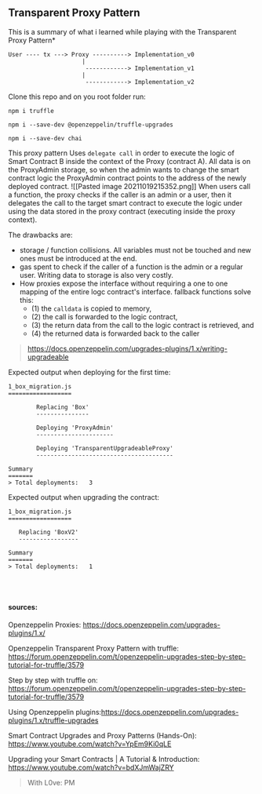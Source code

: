 ## Transparent Proxy Pattern

This is a summary of what i learned while playing with the Transparent Proxy Pattern\*

```
User ---- tx ---> Proxy ----------> Implementation_v0
                     |
                      ------------> Implementation_v1
                     |
                      ------------> Implementation_v2
```



Clone this repo and on you root folder run:

```
npm i truffle
```

```
npm i --save-dev @openzeppelin/truffle-upgrades
```

```
npm i --save-dev chai
``` 

This proxy pattern Uses `delegate call` in order to execute the logic of Smart Contract B inside the context of the Proxy (contract A). All data is on the ProxyAdmin storage, so when the admin wants to change the smart contract logic the ProxyAdmin contract points to the address of the newly deployed contract.
![[Pasted image 20211019215352.png]]
When users call a function, the proxy checks if the caller is an admin or a user, then it delegates the call to the target smart contract to execute the logic under using the data stored in the proxy contract (executing inside the proxy context).

The drawbacks are:

- storage / function collisions. All variables must not be touched and new ones must be introduced at the end.
- gas spent to check if the caller of a function is the admin or a regular user. Writing data to storage is also very costly.
- How proxies expose the interface without requiring a one to one mapping of the entire logc contract's interface. fallback functions solve this:
  - (1) the `calldata` is copied to memory,
  - (2) the call is forwarded to the logic contract,
  - (3) the return data from the call to the logic contract is retrieved, and
  - (4) the returned data is forwarded back to the caller

> https://docs.openzeppelin.com/upgrades-plugins/1.x/writing-upgradeable

Expected output when deploying for the first time:

```
1_box_migration.js
==================

		Replacing 'Box'
		---------------

		Deploying 'ProxyAdmin'
		----------------------

		Deploying 'TransparentUpgradeableProxy'
		---------------------------------------

Summary
=======
> Total deployments:   3
```

Expected output when upgrading the contract:

```
1_box_migration.js
==================

   Replacing 'BoxV2'
   -----------------

Summary
=======
> Total deployments:   1
```

<br><br>
#### sources:

Openzeppelin Proxies: https://docs.openzeppelin.com/upgrades-plugins/1.x/

Openzeppelin Transparent Proxy Pattern with truffle: https://forum.openzeppelin.com/t/openzeppelin-upgrades-step-by-step-tutorial-for-truffle/3579

Step by step with truffle on: https://forum.openzeppelin.com/t/openzeppelin-upgrades-step-by-step-tutorial-for-truffle/3579

Using Openzeppelin plugins:https://docs.openzeppelin.com/upgrades-plugins/1.x/truffle-upgrades

Smart Contract Upgrades and Proxy Patterns (Hands-On): https://www.youtube.com/watch?v=YpEm9Ki0qLE

Upgrading your Smart Contracts | A Tutorial & Introduction: https://www.youtube.com/watch?v=bdXJmWajZRY

>With L0ve:
>PM
